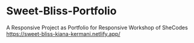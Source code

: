 # Sweet-Bliss-Portfolio
A Responsive Project as Portfolio for Responsive Workshop of SheCodes
</be> https://sweet-bliss-kiana-kermani.netlify.app/
